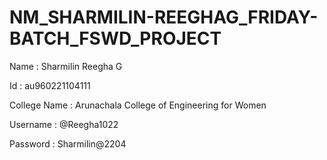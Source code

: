 # NM_SHARMILIN-REEGHAG_FRIDAY-BATCH_FSWD_PROJECT

Name : Sharmilin Reegha G

Id : au960221104111

College Name : Arunachala College of Engineering for Women

Username : @Reegha1022

Password : Sharmilin@2204
